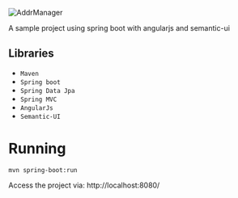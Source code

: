 ![AddrManager](http://img.verto.me/addrmanager-logo.png)

A sample project using spring boot with angularjs and semantic-ui

## Libraries

- `Maven`
- `Spring boot`
- `Spring Data Jpa`
- `Spring MVC`
- `AngularJs`
- `Semantic-UI`

# Running 

```shell
mvn spring-boot:run
```

Access the project via: http://localhost:8080/
